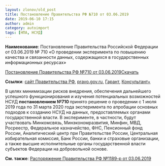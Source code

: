 ```yaml
---
layout: zlonov/old_post
title: Постановление Правительства РФ №710 от 03.06.2019
date: 2019-06-10 17:15
author: admin
category: autoimport
tags: [НПА, НСУД]
---
```


<strong>Наименование</strong>: Постановление Правительства Российской Федерации от 03.06.2019 № 710 «О проведении эксперимента по повышению качества и связанности данных, содержащихся в государственных информационных ресурсах»


<!-- wp:file {"id":72332,"href":"/assets/uploads/Постановление-Правительства-РФ-№710-от-03.06.2019.pdf"} -->
<div class="wp-block-file"><a href="/assets/uploads/Постановление-Правительства-РФ-№710-от-03.06.2019.pdf">Постановление Правительства РФ №710 от 03.06.2019</a><a href="/assets/uploads/Постановление-Правительства-РФ-№710-от-03.06.2019.pdf" class="wp-block-file__button" download>Скачать</a></div>
<!-- /wp:file -->


<strong>Ссылки</strong>: <a href="http://government.ru/docs/36940/">сайт Правительства РФ</a>, <a href="http://publication.pravo.gov.ru/Document/View/0001201906070031">pravo.gov.ru</a>, <a href="https://www.garant.ru/products/ipo/prime/doc/72162102/">Гарант</a>, <a href="http://www.consultant.ru/document/cons_doc_LAW_326407/">Консультант+</a>



В целях минимизации рисков внедрения, обеспечения дальнейшего успешного функционирования и изучения потенциальных возможностей НСУД <strong>постановлением №710 </strong>принято решение о проведении с 1 июля 2019 года по 31 марта 2020 года эксперимента по апробации основных подходов к созданию НСУД на данных, предоставляемых органами государственной власти. В эксперименте, в частности, будут участвовать Минкомсвязь, Минэкономразвития, Минфин, МВД, Росреестр, Федеральное казначейство, ФНС, Пенсионный фонд России, Аналитический центр при Правительстве России, Центральная избирательная комиссия, Банк России, банки и страховые организации, а также высшие исполнительные органы государственной власти субъектов Федерации на добровольной основе.



<strong>См. также</strong>: <a href="https://zlonov.ru/распоряжение-правительства-рф-1189-р-от-03-06-2019">Распоряжение Правительства РФ №1189-р от 03.06.2019</a>


